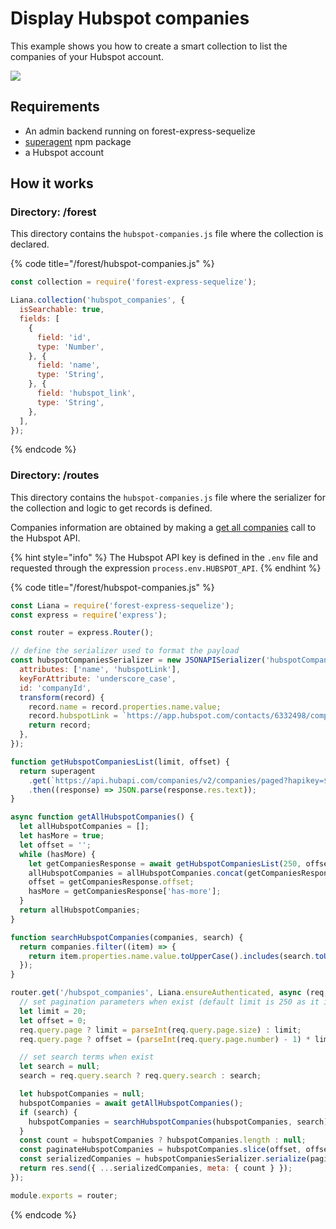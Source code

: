 # Display Hubspot companies

This example shows you how to create a smart collection to list the companies of your Hubspot account.

![](http://recordit.co/XWq2ldn1U2.gif)



## Requirements <a id="requirements"></a>

* An admin backend running on forest-express-sequelize
* [superagent](https://www.npmjs.com/package/superagent) npm package
* a Hubspot account

## How it works <a id="requirements"></a>

### Directory: /forest

This directory contains the `hubspot-companies.js` file where the collection is declared.

{% code title="/forest/hubspot-companies.js" %}
```javascript
const collection = require('forest-express-sequelize');

Liana.collection('hubspot_companies', {
  isSearchable: true,
  fields: [
    {
      field: 'id',
      type: 'Number',
    }, {
      field: 'name',
      type: 'String',
    }, {
      field: 'hubspot_link',
      type: 'String',
    },
  ],
});

```
{% endcode %}

### Directory: /routes

This directory contains the `hubspot-companies.js` file where the serializer for the collection and logic to get records is defined. 

Companies information are obtained by making a [get all companies](https://developers.hubspot.com/docs/methods/companies/get-all-companies) call to the Hubspot API.

{% hint style="info" %}
The Hubspot API key is defined in the `.env` file and requested through the expression `process.env.HUBSPOT_API`.
{% endhint %}

{% code title="/forest/hubspot-companies.js" %}
```javascript
const Liana = require('forest-express-sequelize');
const express = require('express');

const router = express.Router();

// define the serializer used to format the payload
const hubspotCompaniesSerializer = new JSONAPISerializer('hubspotCompanies', {
  attributes: ['name', 'hubspotLink'],
  keyForAttribute: 'underscore_case',
  id: 'companyId',
  transform(record) {
    record.name = record.properties.name.value;
    record.hubspotLink = `https://app.hubspot.com/contacts/6332498/company/${record.companyId}`;
    return record;
  },
});

function getHubspotCompaniesList(limit, offset) {
  return superagent
    .get(`https://api.hubapi.com/companies/v2/companies/paged?hapikey=${process.env.HUBSPOT_API}&properties=name&limit=${limit}&offset=${offset}`)
    .then((response) => JSON.parse(response.res.text));
}

async function getAllHubspotCompanies() {
  let allHubspotCompanies = [];
  let hasMore = true;
  let offset = '';
  while (hasMore) {
    let getCompaniesResponse = await getHubspotCompaniesList(250, offset);
    allHubspotCompanies = allHubspotCompanies.concat(getCompaniesResponse.companies);
    offset = getCompaniesResponse.offset;
    hasMore = getCompaniesResponse['has-more'];
  }
  return allHubspotCompanies;
}

function searchHubspotCompanies(companies, search) {
  return companies.filter((item) => {
    return item.properties.name.value.toUpperCase().includes(search.toUpperCase());
  });
}

router.get('/hubspot_companies', Liana.ensureAuthenticated, async (req, res, next) => {
  // set pagination parameters when exist (default limit is 250 as it is the max allowed by Hubspot)
  let limit = 20;
  let offset = 0;
  req.query.page ? limit = parseInt(req.query.page.size) : limit;
  req.query.page ? offset = (parseInt(req.query.page.number) - 1) * limit : offset;

  // set search terms when exist
  let search = null;
  search = req.query.search ? req.query.search : search;

  let hubspotCompanies = null;
  hubspotCompanies = await getAllHubspotCompanies();
  if (search) {
    hubspotCompanies = searchHubspotCompanies(hubspotCompanies, search);
  }
  const count = hubspotCompanies ? hubspotCompanies.length : null;
  const paginateHubspotCompanies = hubspotCompanies.slice(offset, offset + limit);
  const serializedCompanies = hubspotCompaniesSerializer.serialize(paginateHubspotCompanies);
  return res.send({ ...serializedCompanies, meta: { count } });
});

module.exports = router;

```
{% endcode %}



